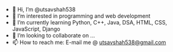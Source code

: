- 👋 Hi, I’m @utsavshah538
- 👀 I’m interested in programming and web development
- 🌱 I’m currently learning Python, C++, Java, DSA, HTML, CSS, JavaScript, Django
- 💞️ I’m looking to collaborate on ...
- 📫 How to reach me: E-mail me @ utsavshah538@gmail.com

<!---
utsavshah538/utsavshah538 is a ✨ special ✨ repository because its `README.md` (this file) appears on your GitHub profile.
You can click the Preview link to take a look at your changes.
--->
